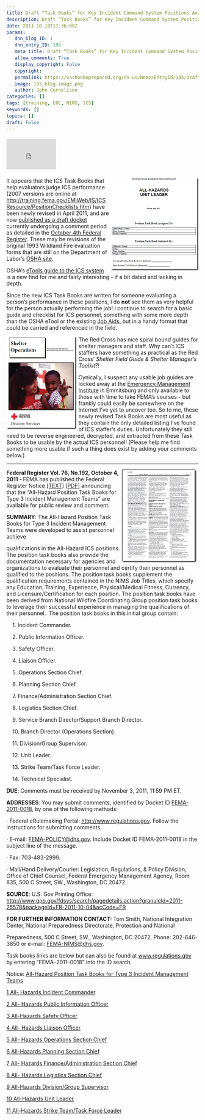 ```yaml
---
title: Draft “Task Books” for Key Incident Command System Positions Available for Comment
description: Draft “Task Books” for Key Incident Command System Positions Available for Comment
date: 2011-10-18T17:36:00Z
params:
   dnn_blog_ID: 1
   dnn_entry_ID: 195
   meta_title: Draft “Task Books” for Key Incident Command System Positions Available for Comment
   allow_comments: True
   display_copyright: False
   copyright: 
   permalink: https://vashonbeprepared.org/en-us/Home/EntryId/195/Draft-ldquo-Task-Books-rdquo-for-Key-Incident-Command-System-Positions-Available-for-Comment
   image: 195_blog-image.png
   author: John Cornelison
categories: []
tags: [training, EOC, NIMS, ICS]
keywords: []
topics: []
draft: False
---
```


<div class="wlWriterHeaderFooter" style="padding-bottom: 4px; margin: 0px; padding-left: 0px; padding-right: 0px; float: none; padding-top: 4px;"><iframe src="http://www.facebook.com/widgets/like.php?href=http://vashoneoc.org/Blogs/VashonPreparedness/tabid/164/EntryId/195/Draft-ldquo-Task-Books-rdquo-for-Key-Incident-Command-System-Positions-Available-for-Comment.aspx" frameborder="0" scrolling="no" style="width: 130px; height: 80px;border: medium none;"></iframe></div>
<p><a href="/images/dnnBlog/1/195/Windows-Live-Writer-New-ICS-Task-Books-Provide-Job-Descripti_7FA4-image_2.png"><img width="230" height="244" title="image" style="background-image: none;   margin: 0px 0px 5px 5px; padding-left: 0px; padding-right: 0px; display: inline; float: right;   padding-top: 0px;border: 0px;" alt="image" src="/images/dnnBlog/1/195/Windows-Live-Writer-New-ICS-Task-Books-Provide-Job-Descripti_7FA4-image_thumb.png" /></a>It appears that the ICS Task Books that help evaluators judge ICS performance (2007 versions are online at <a href="http://training.fema.gov/EMIWeb/IS/ICSResource/PositionChecklists.htm" title="http://training.fema.gov/EMIWeb/IS/ICSResource/PositionChecklists.htm">http://training.fema.gov/EMIWeb/IS/ICSResource/PositionChecklists.htm</a>) have been newly revised in April 2011, and are now <a href="http://www.gpo.gov/fdsys/search/pagedetails.action?granuleId=2011-25578&amp;packageId=FR-2011-10-04&amp;acCode=FR" target="_blank">published as a draft docket</a> currently undergoing a comment period as detailed in the <a href="http://www.gpo.gov/fdsys/pkg/FR-2011-10-04/pdf/2011-25578.pdf" target="_blank">October 4th Federal Register</a>. These may be revisions of the original 1993 Wildland Fire evaluation forms that are still on the Department of Labor&rsquo;s <a href="http://www.osha.gov/SLTC/etools/ics/ics_tasks.html" target="_blank">OSHA site</a>.</p>
<p>OSHA&rsquo;s <a href="http://www.osha.gov/SLTC/etools/ics/index.html" target="_blank">eTools guide to the ICS system</a> is a new find for me and fairly interesting - if a bit dated and lacking in depth.</p>
<p>Since the new ICS Task Books are written for someone evaluating a person&rsquo;s performance in these positions, I do <strong>not</strong> see them as very helpful for the person actually performing the job! I continue to search for a basic guide and checklist for ICS personnel, something with some more depth than the OSHA eTool or the existing <a href="http://training.fema.gov/EMIWeb/IS/ICSResource/JobAids.htm" target="_blank">Job Aids</a>, but in a handy format that could be carried and referenced in the field.</p>
<p><a href="/images/dnnBlog/1/195/Windows-Live-Writer-New-ICS-Task-Books-Provide-Job-Descripti_7FA4-image_7.png"><img width="184" height="244" title="image" style="background-image: none;   margin: 0px 5px 5px 0px; padding-left: 0px; padding-right: 0px; display: inline; float: left;   padding-top: 0px;border: 0px solid;" alt="image" src="/images/dnnBlog/1/195/Windows-Live-Writer-New-ICS-Task-Books-Provide-Job-Descripti_7FA4-image_thumb_2.png" /></a>The Red Cross has nice spiral bound guides for shelter managers and staff. Why can&rsquo;t ICS staffers have something as practical as the Red Cross&rsquo; <em>Shelter Field Guide &amp; Shelter Manager&rsquo;s Toolkit</em>?!</p>
<p>Cynically, I suspect any usable job guides are locked away at the <a href="http://training.fema.gov/EMI/" target="_blank">Emergency Management Institute</a> in Emmitsburg and only available to those with time to take FEMA&rsquo;s courses - but frankly could easily be somewhere on the Internet I&rsquo;ve yet to uncover too. So to me, these newly revised Task Books are most useful as they contain the only detailed listing I&rsquo;ve found of ICS staffer&rsquo;s duties. Unfortunately they still need to be reverse engineered, decrypted, and extracted from these Task Books to be usable by the actual ICS personnel! (Please help me find something more usable if such a thing does exist by adding your comments below.)</p>
<hr />
<p><a href="http://www.gpo.gov/fdsys/pkg/FR-2011-10-04/pdf/2011-25578.pdf" target="_blank"><img width="196" height="244" title="image" style="background-image: none;   margin: 0px 5px 5px 0px; padding-left: 0px; padding-right: 0px; display: inline; float: right;   padding-top: 0px;border: 0px;" alt="image" src="/images/dnnBlog/1/195/Windows-Live-Writer-New-ICS-Task-Books-Provide-Job-Descripti_7FA4-image_5.png" /></a><b>Federal Register Vol. 76, No.192, October 4, 2011 - </b>FEMA has published the Federal Register Notice <a href="http://www.gpo.gov/fdsys/pkg/FR-2011-10-04/html/2011-25578.htm">[TEXT]</a> <a href="http://www.gpo.gov/fdsys/pkg/FR-2011-10-04/pdf/2011-25578.pdf">[PDF]</a> announcing that the &ldquo;All-Hazard Position Task Books for Type 3 Incident Management Teams&rdquo; are available for public review and comment.&nbsp; </p>
<p><b>SUMMARY</b>: The All-Hazard Position Task Books for Type 3 Incident Management Teams were developed to assist personnel achieve </p>
<p>qualifications in the All-Hazard ICS positions. The position task books also provide the documentation necessary for agencies and organizations to evaluate their personnel and certify their personnel as qualified to the positions. The position task books supplement the qualification requirements contained in the NIMS Job Titles, which specify any Education, Training, Experience, Physical/Medical Fitness, Currency, and Licensure/Certification for each position. The position task books have been derived from National Wildfire Coordinating Group position task books to leverage their successful experience in managing the qualifications of their personnel.&nbsp; The position task books in this initial group contain:</p>
<p>&nbsp;&nbsp;&nbsp; 1. Incident Commander.</p>
<p>&nbsp;&nbsp;&nbsp; 2. Public Information Officer.</p>
<p>&nbsp;&nbsp;&nbsp; 3. Safety Officer.</p>
<p>&nbsp;&nbsp;&nbsp; 4. Liaison Officer.</p>
<p>&nbsp;&nbsp;&nbsp; 5. Operations Section Chief.</p>
<p>&nbsp;&nbsp;&nbsp; 6. Planning Section Chief</p>
<p>&nbsp;&nbsp;&nbsp; 7. Finance/Administration Section Chief.</p>
<p>&nbsp;&nbsp;&nbsp; 8. Logistics Section Chief.</p>
<p>&nbsp;&nbsp;&nbsp; 9. Service Branch Director/Support Branch Director.</p>
<p>&nbsp;&nbsp;&nbsp; 10. Branch Director (Operations Section).</p>
<p>&nbsp;&nbsp;&nbsp; 11. Division/Group Supervisor.</p>
<p>&nbsp;&nbsp;&nbsp; 12. Unit Leader.</p>
<p>&nbsp;&nbsp;&nbsp; 13. Strike Team/Task Force Leader.</p>
<p>&nbsp;&nbsp;&nbsp; 14. Technical Specialist.</p>
<p><b>DUE</b>: Comments must be received by November 3, 2011, 11:59 PM ET.</p>
<p><b>ADDRESSES</b>: You may submit comments, identified by Docket ID <span style="text-decoration: underline;">FEMA-2011-0018</span>, by one of the following methods:</p>
<p>&middot; Federal eRulemaking Portal: <a href="http://www.regulations.gov">http://www.regulations.gov</a>. Follow the instructions for submitting comments.</p>
<p>&middot; E-mail: <a href="mailto:FEMA-POLICY@dhs.gov">FEMA-POLICY@dhs.gov</a>. Include Docket ID FEMA-2011-0018 in the subject line of the message.</p>
<p>&middot; Fax: 703-483-2999.</p>
<p>&middot; Mail/Hand Delivery/Courier: Legislation, Regulations, &amp; Policy Division, Office of Chief Counsel, Federal Emergency Management Agency, Room 835, 500 C Street, SW., Washington, DC 20472.</p>
<p><b></b></p>
<p><b>SOURCE</b>: U.S. Gov Printing Office: <a href="http://www.gpo.gov/fdsys/search/pagedetails.action?granuleId=2011-25578&amp;packageId=FR-2011-10-04&amp;acCode=FR">http://www.gpo.gov/fdsys/search/pagedetails.action?granuleId=2011-25578&amp;packageId=FR-2011-10-04&amp;acCode=FR</a></p>
<p><b>FOR FURTHER INFORMATION CONTACT: </b>Tom Smith, National Integration Center, National Preparedness Directorate, Protection and National </p>
<p>Preparedness, 500 C Street, SW., Washington, DC 20472. Phone: 202-646-3850 or e-mail: <a href="mailto:FEMA-NIMS@dhs.gov">FEMA-NIMS@dhs.gov</a>.</p>
<p><b></b></p>
<p>Task books links are below but can also be found at <a href="http://www.regulations.gov/">www.regulations.gov</a> by entering &ldquo;FEMA&ndash;2011&ndash;0018&rdquo; into the ID search.&nbsp; </p>
<p>Notice: <a href="http://www.regulations.gov/#!documentDetail;D=FEMA-2011-0018-0001">All-Hazard Position Task Books for Type 3 Incident Management Teams</a></p>
<p><a href="http://www.regulations.gov/#!documentDetail;D=FEMA-2011-0018-0002">1 All- Hazards Incident Commander</a></p>
<p><a href="http://www.regulations.gov/#!documentDetail;D=FEMA-2011-0018-0003">2 All- Hazards Public Information Officer</a></p>
<p><a href="http://www.regulations.gov/#!documentDetail;D=FEMA-2011-0018-0004">3 All-Hazards Safety Officer</a></p>
<p><a href="http://www.regulations.gov/#!documentDetail;D=FEMA-2011-0018-0005">4 All- Hazards Liaison Officer</a></p>
<p><a href="http://www.regulations.gov/#!documentDetail;D=FEMA-2011-0018-0006">5 All- Hazards Operations Section Chief</a></p>
<p><a href="http://www.regulations.gov/#!documentDetail;D=FEMA-2011-0018-0007">6 All-Hazards Planning Section Chief</a></p>
<p><a href="http://www.regulations.gov/#!documentDetail;D=FEMA-2011-0018-0008">7 All- Hazards Finance/Administration Section Chief</a></p>
<p><a href="http://www.regulations.gov/#!documentDetail;D=FEMA-2011-0018-0009">8 All- Hazards Logistics Section Chief</a></p>
<p><a href="http://www.regulations.gov/#!documentDetail;D=FEMA-2011-0018-0010">9 All-Hazards Division/Group Supervisor</a></p>
<p><a href="http://www.regulations.gov/#!documentDetail;D=FEMA-2011-0018-0011">10 All-Hazards Unit Leader</a></p>
<p><a href="http://www.regulations.gov/#!documentDetail;D=FEMA-2011-0018-0012">11 All-Hazards Strike Team/Task Force Leader</a></p>
